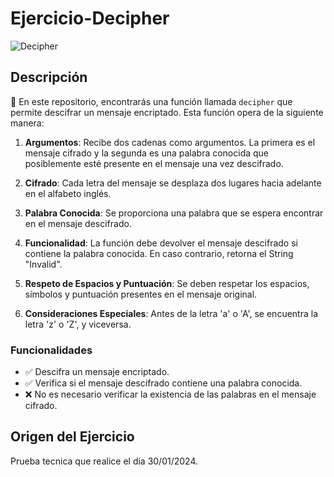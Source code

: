 # Ejercicio-Decipher

![Decipher](https://img.shields.io/badge/Decipher-Prueba%20de%20Programación-blue)

## Descripción

📝 En este repositorio, encontrarás una función llamada `decipher` que permite descifrar un mensaje encriptado. Esta función opera de la siguiente manera:

1. **Argumentos**: Recibe dos cadenas como argumentos. La primera es el mensaje cifrado y la segunda es una palabra conocida que posiblemente esté presente en el mensaje una vez descifrado.

2. **Cifrado**: Cada letra del mensaje se desplaza dos lugares hacia adelante en el alfabeto inglés.

3. **Palabra Conocida**: Se proporciona una palabra que se espera encontrar en el mensaje descifrado.

4. **Funcionalidad**: La función debe devolver el mensaje descifrado si contiene la palabra conocida. En caso contrario, retorna el String "Invalid".

5. **Respeto de Espacios y Puntuación**: Se deben respetar los espacios, símbolos y puntuación presentes en el mensaje original.

6. **Consideraciones Especiales**: Antes de la letra 'a' o 'A', se encuentra la letra 'z' o 'Z', y viceversa.

### Funcionalidades

- ✅ Descifra un mensaje encriptado.
- ✅ Verifica si el mensaje descifrado contiene una palabra conocida.
- ❌ No es necesario verificar la existencia de las palabras en el mensaje cifrado.

## Origen del Ejercicio

Prueba tecnica que realice el dia 30/01/2024.
